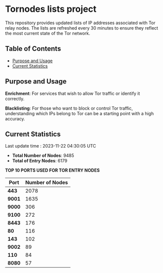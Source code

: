 # Tornodes lists project

This repository provides updated lists of IP addresses associated with Tor relay nodes. The lists are refreshed every 30 minutes to ensure they reflect the most current state of the Tor network.

## Table of Contents

- [Purpose and Usage](#purpose-and-usage)
- [Current Statistics](#current-statistics)


## Purpose and Usage

**Enrichment**: For services that wish to allow Tor traffic or identify it correctly.

**Blacklisting**: For those who want to block or control Tor traffic, understanding which IPs belong to Tor can be a starting point with a high accuracy.

## Current Statistics

Last update time : 2023-11-22 04:30:05 UTC

- **Total Number of Nodes**: 9485
- **Total of Entry Nodes**: 6179

**TOP 10 PORTS USED FOR TOR ENTRY NODES**

| **Port** | **Number of Nodes** |
|------|-----------------|
| **443**   | 2078  |
| **9001**   | 1635  |
| **9000**   | 306  |
| **9100**   | 272  |
| **8443**   | 176  |
| **80**   | 116  |
| **143**   | 102  |
| **9002**   | 89  |
| **110**   | 84  |
| **8080**   | 57  |

